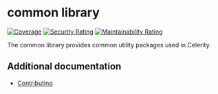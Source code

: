 # common library

[![Coverage](https://sonarcloud.io/api/project_badges/measure?project=newstack-cloud_celerity-common&metric=coverage)](https://sonarcloud.io/summary/new_code?id=newstack-cloud_celerity-common)
[![Security Rating](https://sonarcloud.io/api/project_badges/measure?project=newstack-cloud_celerity-common&metric=security_rating)](https://sonarcloud.io/summary/new_code?id=newstack-cloud_celerity-common)
[![Maintainability Rating](https://sonarcloud.io/api/project_badges/measure?project=newstack-cloud_celerity-common&metric=sqale_rating)](https://sonarcloud.io/summary/new_code?id=newstack-cloud_celerity-common)

The common library provides common utility packages used in Celerity.

## Additional documentation

- [Contributing](docs/CONTRIBUTING.md)
